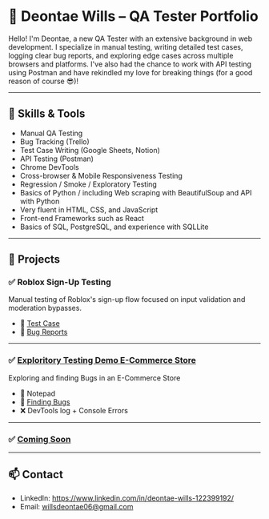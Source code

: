 # 🧪 Deontae Wills – QA Tester Portfolio

Hello! I'm Deontae, a new QA Tester with an extensive background in web development. I specialize in manual testing, writing detailed test cases, logging clear bug reports, and exploring edge cases across multiple browsers and platforms. I've also had the chance to work with API testing using Postman and have rekindled my love for breaking things (for a good reason of course 😎)!

---

## 🔧 Skills & Tools

- Manual QA Testing
- Bug Tracking (Trello)
- Test Case Writing (Google Sheets, Notion)
- API Testing (Postman)
- Chrome DevTools
- Cross-browser & Mobile Responsiveness Testing
- Regression / Smoke / Exploratory Testing
- Basics of Python / including Web scraping with BeautifulSoup and API with Python
- Very fluent in HTML, CSS, and JavaScript
- Front-end Frameworks such as React
- Basics of SQL, PostgreSQL, and experience with SQLLite

---

## 📁 Projects

### ✅ Roblox Sign-Up Testing
Manual testing of Roblox's sign-up flow focused on input validation and moderation bypasses.

- 🔹 [Test Case](https://docs.google.com/document/d/1EOR376mY2_l3Gm3qJvyiKrVdPYfsXU88i8M2_Tm9uRQ/edit?usp=sharing)
- 🐞 [Bug Reports](https://trello.com/invite/b/67eec77474d79585e1aa9157/ATTI6030f40ed1a86817bc6ed40a4af81642EDA80CBA/roblox-bug-tracker-example-deontae-wills)

---

### ✅ [Exploritory Testing Demo E-Commerce Store](https://youtu.be/ZemOm82UIfA)
Exploring and finding Bugs in an E-Commerce Store

- 🔹 Notepad
- 🐞 [Finding Bugs](https://trello.com/invite/b/68014a1322e5a9710247b750/ATTId36c804a056538cfe4d1bb864a75a0449569082E/demo-e-commerce-store-bug-report-example-deontae-wills)
- ❌ DevTools log + Console Errors

---

### ✅ [Coming Soon]()

---

## 📫 Contact

- LinkedIn: https://www.linkedin.com/in/deontae-wills-122399192/
- Email: willsdeontae06@gmail.com
